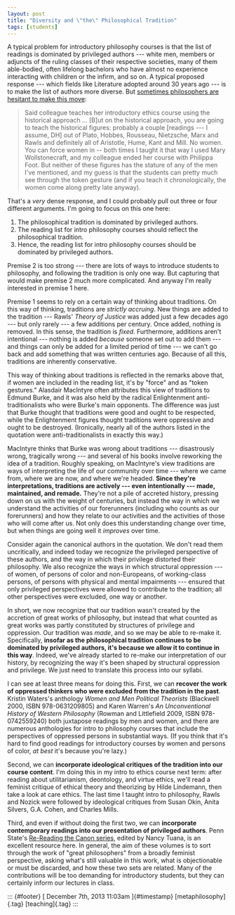 ```yaml
---
layout: post
title: "Diversity and \"the\" Philosophical Tradition"
tags: [students]
---
```



A typical problem for introductory philosophy courses is that the list of readings is dominated by privileged authors --- white men, members or adjuncts of the ruling classes of their respective societies, many of them able-bodied, often lifelong bachelors who have almost no experience interacting with children or the infirm, and so on. A typical proposed response --- which fields like Literature adopted around 30 years ago --- is to make the list of authors more diverse. But [sometimes philosophers are hesitant to make this move](http://crookedtimber.org/2013/12/03/stereotype-threat-and-philosophys-problem/):

> Said colleague teaches her introductory ethics course using the historical approach ... \[B\]ut on the historical approach, you are going to teach the historical figures: probably a couple \[readings --- I assume, DH\] out of Plato, Hobbes, Rousseau, Nietzsche, Marx and Rawls and definitely all of Aristotle, Hume, Kant and Mill. No women. You can force women in -- both times I taught it that way I used Mary Wollstonecraft, and my colleague ended her course with Philippa Foot. But neither of these figures has the stature of any of the men I've mentioned, and my guess is that the students can pretty much see through the token gesture (and if you teach it chronologically, the women come along pretty late anyway).

That's a *very* dense response, and I could probably pull out three or four different arguments. I'm going to focus on this one here:

1.  The philosophical tradition is dominated by privileged authors.
2.  The reading list for intro philosophy courses should reflect the philosophical tradition.
3.  Hence, the reading list for intro philosophy courses should be dominated by privileged authors.

Premise 2 is too strong --- there are lots of ways to introduce students to philosophy, and following the tradition is only one way. But capturing that would make premise 2 much more complicated. And anyway I'm really interested in premise 1 here.

Premise 1 seems to rely on a certain way of thinking about traditions. On this way of thinking, traditions are *strictly accruing*. New things are added to the tradition --- Rawls' *Theory of Justice* was added just a few decades ago --- but only rarely --- a few additions per century. Once added, nothing is removed. In this sense, the tradition is *fixed*. Furthermore, additions aren't intentional --- nothing is added *because* someone set out to add them --- and things can only be added for a limited period of time --- we can't go back and add something that was written centuries ago. Because of all this, traditions are inherently conservative.

This way of thinking about traditions is reflected in the remarks above that, if women are included in the reading list, it's by "force" and as "token gestures." Alasdair MacIntyre often attributes this view of traditions to Edmund Burke, and it was also held by the radical Enlightenment anti-traditionalists who were Burke's main opponents. The difference was just that Burke thought that traditions were good and ought to be respected, while the Enlightenment figures thought traditions were oppressive and ought to be destroyed. (Ironically, nearly all of the authors listed in the quotation were anti-traditionalists in exactly this way.)

MacIntyre thinks that Burke was wrong about traditions --- disastrously wrong, tragically wrong --- and several of his books involve reworking the idea of a tradition. Roughly speaking, on MacIntyre's view traditions are ways of interpreting the life of our community over time --- where we came from, where we are now, and where we're headed. **Since they're interpretations, traditions are actively --- even intentionally --- made, maintained, and remade.** They're not a pile of accreted history, pressing down on us with the weight of centuries, but instead the way in which we understand the activities of our forerunners (including who counts as our forerunners) and how they relate to our activities and the activities of those who will come after us. Not only does this understanding change over time, but when things are going well it *improves* over time.

Consider again the canonical authors in the quotation. We don't read them uncritically, and indeed today we recognize the privileged perspective of these authors, and the way in which their privilege distorted their philosophy. We also recognize the ways in which structural oppression --- of women, of persons of color and non-Europeans, of working-class persons, of persons with physical and mental impairments --- ensured that only privileged perspectives were allowed to contribute to the tradition; all other perspectives were excluded, one way or another.

In short, we now recognize that our tradition wasn't created by the accretion of great works of philosophy, but instead that what counted as great works was partly constituted by structures of privilege and oppression. Our tradition was *made*, and so we may be able to re-make it. Specifically, **insofar as the philosophical tradition continues to be dominated by privileged authors, it's because we allow it to continue in this way**. Indeed, we've already started to re-make our interpretation of our history, by recognizing the way it's been shaped by structural oppression and privilege. We just need to translate this process into our syllabi.

I can see at least three means for doing this. First, we can **recover the work of oppressed thinkers who were excluded from the tradition in the past**. Kristin Waters's anthology *Women and Men Political Theorists* (Blackwell 2000, ISBN 978-0631209805) and Karen Warren's *An Unconventional History of Western Philosophy* (Rowman and Littlefield 2009, ISBN 978-0742559240) both juxtapose readings by men and women, and there are numerous anthologies for intro to philosophy courses that include the perspectives of oppressed persons in substantial ways. (If you think that it's hard to find good readings for introductory courses by women and persons of color, *at best* it's because you're lazy.)

Second, we can **incorporate ideological critiques of the tradition into our course content**. I'm doing this in my intro to ethics course next term: after reading about utilitarianism, deontology, and virtue ethics, we'll read a feminist critique of ethical theory and theorizing by Hilde Lindemann, then take a look at care ethics. The last time I taught intro to philosophy, Rawls and Nozick were followed by ideological critiques from Susan Okin, Anita Silvers, G.A. Cohen, and Charles Mills.

Third, and even if without doing the first two, we can **incorporate contemporary readings into our presentation of privileged authors**. Penn State's [Re-Reading the Canon series](http://psupress.org/books/series/book_SeriesReReading.html), edited by Nancy Tuana, is an excellent resource here. In general, the aim of these volumes is to sort through the work of "great philosophers" from a broadly feminist perspective, asking what's still valuable in this work, what is objectionable or must be discarded, and how these two sets are related. Many of the contributions will be too demanding for introductory students, but they can certainly inform our lectures in class.

::: {#footer}
[ December 7th, 2013 11:03am ]{#timestamp} [metaphilosophy]{.tag} [teaching]{.tag}
:::

